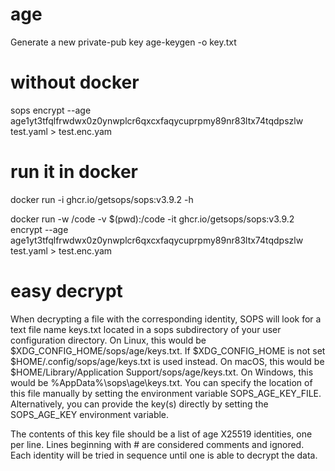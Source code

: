 # age
Generate a new private-pub key
age-keygen -o key.txt

# without docker
sops encrypt --age age1yt3tfqlfrwdwx0z0ynwplcr6qxcxfaqycuprpmy89nr83ltx74tqdpszlw test.yaml > test.enc.yam

# run it in docker
docker run -i ghcr.io/getsops/sops:v3.9.2 -h

docker run -w /code -v $(pwd):/code -it ghcr.io/getsops/sops:v3.9.2 encrypt --age age1yt3tfqlfrwdwx0z0ynwplcr6qxcxfaqycuprpmy89nr83ltx74tqdpszlw test.yaml > test.enc.yam


# easy decrypt
When decrypting a file with the corresponding identity, SOPS will look for a text file name keys.txt located in a sops subdirectory of your user configuration directory. On Linux, this would be $XDG_CONFIG_HOME/sops/age/keys.txt. If $XDG_CONFIG_HOME is not set $HOME/.config/sops/age/keys.txt is used instead. On macOS, this would be $HOME/Library/Application Support/sops/age/keys.txt. On Windows, this would be %AppData%\sops\age\keys.txt. You can specify the location of this file manually by setting the environment variable SOPS_AGE_KEY_FILE. Alternatively, you can provide the key(s) directly by setting the SOPS_AGE_KEY environment variable.

The contents of this key file should be a list of age X25519 identities, one per line. Lines beginning with # are considered comments and ignored. Each identity will be tried in sequence until one is able to decrypt the data.
